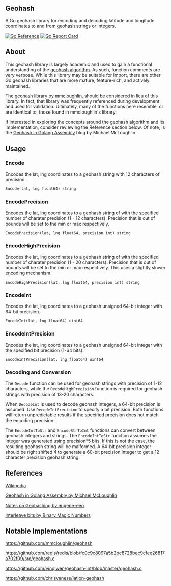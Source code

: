 ## Geohash

A Go geohash library for encoding and decoding latitude and longitude coordinates to and from geohash strings or integers.

[![Go Reference](https://pkg.go.dev/badge/github.com/bbailey1024/geohash.svg)](https://pkg.go.dev/github.com/bbailey1024/geohash)
[![Go Report Card](https://goreportcard.com/badge/github.com/bbailey1024/geohash)](https://goreportcard.com/report/github.com/bbailey1024/geohash)

## About

This geohash library is largely academic and used to gain a functional understanding of the [geohash algorithm](https://en.wikipedia.org/wiki/Geohash). As such, function comments are very verbose. While this library may be suitable for import, there are other Go geohash libraries that are more mature, feature-rich, and actively maintained.

The [geohash library by mmcloughlin](https://github.com/mmcloughlin/geohash), should be considered in lieu of this library. In fact, that library was frequently referenced during development and used for validation. Ultimately, many of the functions here resemble, or are identical to, those found in mmcloughlin's library.

If interested in exploring the concepts around the geohash algorithm and its implementation, consider reviewing the Reference section below. Of note, is the [Geohash in Golang Assembly](https://mmcloughlin.com/posts/geohash-assembly) blog by Michael McLoughlin.

## Usage

### Encode

Encodes the lat, lng coordinates to a geohash string with 12 characters of precision.

    Encode(lat, lng float64) string

### EncodePrecision

Encodes the lat, lng coordinates to a geohash string of with the specified number of charater precision (1 - 12 characters). Precision that is out of bounds will be set to the min or max respectively.

    EncodePrecision(lat, lng float64, precision int) string

### EncodeHighPrecision

Encodes the lat, lng coordinates to a geohash string of with the specified number of charater precision (1 - 20 characters). Precision that is out of bounds will be set to the min or max respectively. This uses a slightly slower encoding mechanism.

    EncodeHighPrecision(lat, lng float64, precision int) string

### EncodeInt

Encodes the lat, lng coordinates to a geohash unsigned 64-bit integer with 64-bit precision.

    EncodeInt(lat, lng float64) uint64

### EncodeIntPrecision

Encodes the lat, lng coordinates to a geohash unsigned 64-bit integer with the specified bit precision (1-64 bits).

    EncodeIntPrecision(lat, lng float64) uint64

### Decoding and Conversion

The `Decode` function can be used for geohash strings with precision of 1-12 characters, while the `DecodeHighPrecision` function is required for geohash strings with precision of 13-20 characters.

When `DecodeInt` is used to decode geohash integers, a 64-bit precision is assumed. Use `DecodeIntPrecision` to specify a bit precision. Both functions will return unpredictable results if the specified precision does not match the encoding precision.

The `EncodeIntToStr` and `EncodeStrToInt` functions can convert between geohash integers and strings. The `EncodeIntToStr` function assumes the integer was generated using precision*5 bits. If this is not the case, the resulting geohash string will be malformed. A 64-bit precision integer should be right shifted 4 to generate a 60-bit precision integer to get a 12 character precision geohash string.

## References

[Wikipedia](https://en.wikipedia.org/wiki/Geohash)

[Geohash in Golang Assembly by Michael McLoughlin](https://mmcloughlin.com/posts/geohash-assembly)

[Notes on Geohashing by eugene-eeo](https://eugene-eeo.github.io/blog/geohashing.html)

[Interleave bits by Binary Magic Numbers](https://graphics.stanford.edu/~seander/bithacks.html#InterleaveBMN)

## Notable Implementations

https://github.com/mmcloughlin/geohash

https://github.com/redis/redis/blob/fc0c9c8097a5b2bc8728bec9cfee26817a702f09/src/geohash.c

https://github.com/yinqiwen/geohash-int/blob/master/geohash.c

https://github.com/chrisveness/latlon-geohash
